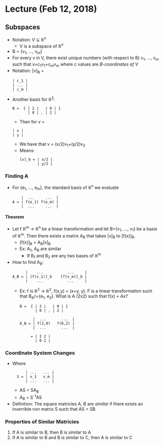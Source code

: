 # Lecture (Feb 12, 2018)
## Subspaces
* Notation: V ⊆ ℝ<sup>n</sup>
  * V is a subspace of ℝ<sup>n</sup>
* B = {v<sub>1</sub>, ..., v<sub>m</sub>}
* For every v in V, there exist unique numbers (with respect to B) c<sub>1</sub>, ..., c<sub>m</sub> such that v=c<sub>1</sub>v<sub>1</sub>+c<sub>m</sub>v<sub>m</sub> where c values are *B-coordinates of V*
* Notation: [v]<sub>B</sub> = 
  ```
  | c_1 |
  | ... |
  | c_m |
  ```
* Another basis for ℝ<sup>2</sup>: 
  ```
  B =  { | 2 |   | 0 | }
         | 0 | , | 2 |
  ```
  * Then for v = 
  ```
  | x |
  | y |
  ```
    * We have that v = (x/2)v<sub>1</sub>+(y/2)v<sub>2</sub>
    * Means:
      ```
      [v]_b = | x/2 |
              | y/2 |
      ```
### Finding A
* For {e<sub>1</sub>, ..., e<sub>m</sub>}, the standard basis of ℝ<sup>n</sup> we evaluate
  ```
      |  ...     ...  |
  A = | f(e_1) f(e_m) |
      |  ...     ...  |
  ```
#### Theorem
* Let f ℝ<sup>m</sup> -> ℝ<sup>n</sup> be a linear transformation and let B={v<sub>1</sub>, ..., v<sub>1</sub>} be a basis of  ℝ<sup>m</sup>. Then there exists a matrix A<sub>B</sub> that takes [x]<sub>B</sub> to [f(x)]<sub>B</sub>.
  * [f(x)]<sub>B</sub> = A<sub>B</sub>[x]<sub>B</sub>
  * Ex: A<sub>1</sub>, A<sub>B</sub> are similar
    * If B<sub>1</sub> and B<sub>2</sub> are any two bases of ℝ<sup>m</sup> 
* How to find A<sub>B</sub>:
  ```
        |    ...           ...     |
  A_B = | [f(v_1)]_b    [f(v_m)]_b |
        |    ...           ...     |
  ```
  * Ex: f is ℝ<sup>2</sup> -> ℝ<sup>2</sup>, f(x,y) = (x+y, y). F is a linear transformation such that B<sub>ℝ<sup>2</sup></sub>={e<sub>1</sub>, e<sub>2</sub>}. What is A (2x2) such that f(x) = Ax?
    ```
    B =  { | 2 |   | 0 | }
           | 0 | , | 2 |
           
          |  ...       ...  |
    A_B = | f(2,0)   f(0,2) |
          |  ...       ...  |
        
         = | 2 2 |
           | 0 2 |
    ```
### Coordinate System Changes
* Where
  ```
        | ...   ... |
    S = | v_1   v_m |
        | ...   ... |
  ```
  * AS = SA<sub>B</sub>
  * A<sub>B</sub> = S<sup>-1</sup>AS
* Definition: The square matricies A, B are *similar* if there exists an inverrible nxn matrix S such that AS = SB.
### Properties of Similar Matricies
1. If A is similar to B, then B is similar to A
2. If A is similar to B and B is similar to C, then A is similar to C

